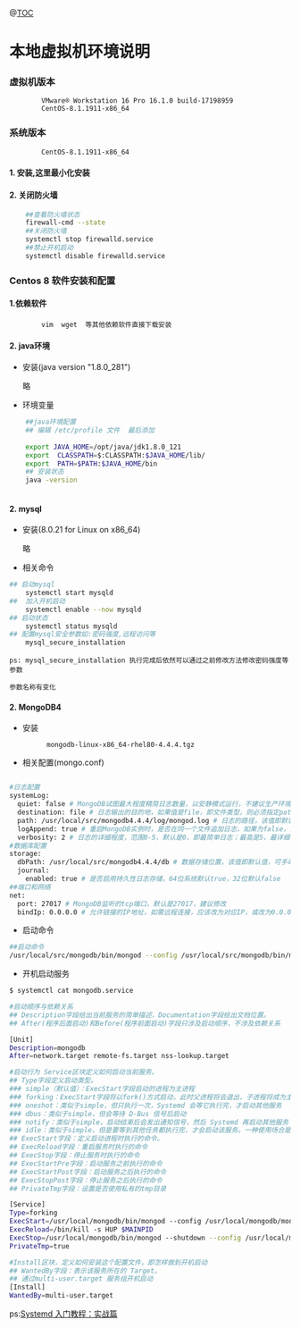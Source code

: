 @[TOC](本地虚拟机环境)

# 本地虚拟机环境说明

### 虚拟机版本

			VMware® Workstation 16 Pro 16.1.0 build-17198959
			CentOS-8.1.1911-x86_64

### 系统版本

			CentOS-8.1.1911-x86_64

#### 1. 安装,这里最小化安装

#### 2. 关闭防火墙

```bash
	##查看防火墙状态
	firewall-cmd --state
	##关闭防火墙
	systemctl stop firewalld.service
	##禁止开机启动
	systemctl disable firewalld.service 
```

### Centos 8 软件安装和配置

#### 1.依赖软件

			vim  wget  等其他依赖软件直接下载安装

#### 2. java环境

- 安装(java version "1.8.0_281")

  	略
- 环境变量

```bash
	##java环境配置
	## 编辑 /etc/profile 文件  最后添加
	
	export JAVA_HOME=/opt/java/jdk1.8.0_121
	export  CLASSPATH=$:CLASSPATH:$JAVA_HOME/lib/
	export  PATH=$PATH:$JAVA_HOME/bin
	## 安装状态
	java -version
	
```

#### 2. mysql

- 安装(8.0.21 for Linux on x86_64)

  	略

- 相关命令

```bash
## 启动mysql
	systemctl start mysqld 
## 	加入开机启动
	systemctl enable --now mysqld 
## 启动状态
	systemctl status mysqld
## 配置mysql安全参数如:密码强度,远程访问等	
	mysql_secure_installation 
```

	ps: mysql_secure_installation 执行完成后依然可以通过之前修改方法修改密码强度等参数
	
	参数名称有变化

#### 2. MongoDB4

- 安装

  			mongodb-linux-x86_64-rhel80-4.4.4.tgz

- 相关配置(mongo.conf)

```bash

#日志配置
systemLog:
  quiet: false # MongoDB试图最大程度精简日志数量，以安静模式运行，不建议生产环境打开
  destination: file # 日志输出的目的地，如果值是file，即文件类型，则必须指定path的值
  path: /usr/local/src/mongodb4.4.4/log/mongod.log # 日志的路径，该值即默认路径
  logAppend: true # 重启MongoDB实例时，是否在同一个文件追加日志，如果为false，则备份原有日志，同时新增日志文件
  verbosity: 2 # 日志的详细程度，范围0-5，默认是0，即最简单日志；最高是5，最详细日志。
#数据库配置
storage:
  dbPath: /usr/local/src/mongodb4.4.4/db # 数据存储位置，该值即默认值，可手动配置
  journal:
    enabled: true # 是否启用持久性日志存储，64位系统默认true，32位默认false
##端口和网络
net:
  port: 27017 # MongoDB监听的tcp端口，默认是27017，建议修改
  bindIp: 0.0.0.0 # 允许链接的IP地址，如需远程连接，应该改为对应IP，或改为0.0.0.0(::,0.0.0.0)以允许所有IPv4(IPv6)链接

```

- 启动命令

```bash
##启动命令
/usr/local/src/mongodb/bin/mongod --config /usr/local/src/mongodb/bin/mongo.conf  --fork
```

- 开机启动服务

```bash
$ systemctl cat mongodb.service

#启动顺序与依赖关系
## Description字段给出当前服务的简单描述，Documentation字段给出文档位置。
## After(程序后面启动)和Before(程序前面启动)字段只涉及启动顺序，不涉及依赖关系

[Unit]
Description=mongodb
After=network.target remote-fs.target nss-lookup.target

#启动行为 Service区块定义如何启动当前服务。
## Type字段定义启动类型。
### simple（默认值）：ExecStart字段启动的进程为主进程
### forking：ExecStart字段将以fork()方式启动，此时父进程将会退出，子进程将成为主进程
### oneshot：类似于simple，但只执行一次，Systemd 会等它执行完，才启动其他服务
### dbus：类似于simple，但会等待 D-Bus 信号后启动
### notify：类似于simple，启动结束后会发出通知信号，然后 Systemd 再启动其他服务
### idle：类似于simple，但是要等到其他任务都执行完，才会启动该服务。一种使用场合是为让该服务的输出，不与其他服务的输出相混合
## ExecStart字段：定义启动进程时执行的命令。
## ExecReload字段：重启服务时执行的命令
## ExecStop字段：停止服务时执行的命令
## ExecStartPre字段：启动服务之前执行的命令
## ExecStartPost字段：启动服务之后执行的命令
## ExecStopPost字段：停止服务之后执行的命令
## PrivateTmp字段：设置是否使用私有的tmp目录

[Service]
Type=forking
ExecStart=/usr/local/mongodb/bin/mongod --config /usr/local/mongodb/mongodb.conf
ExecReload=/bin/kill -s HUP $MAINPID
ExecStop=/usr/local/mongodb/bin/mongod --shutdown --config /usr/local/mongodb/mongodb.conf
PrivateTmp=true

#Install区块，定义如何安装这个配置文件，即怎样做到开机启动
## WantedBy字段：表示该服务所在的 Target。
## 通过multi-user.target 服务组开机启动
[Install]
WantedBy=multi-user.target

```

ps:[Systemd 入门教程：实战篇](https://www.ruanyifeng.com/blog/2016/03/systemd-tutorial-part-two.html)
